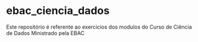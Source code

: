 # ebac_ciencia_dados
Este repositório é referente ao exercicios dos modulos do Curso de Ciência de Dados Ministrado pela EBAC
